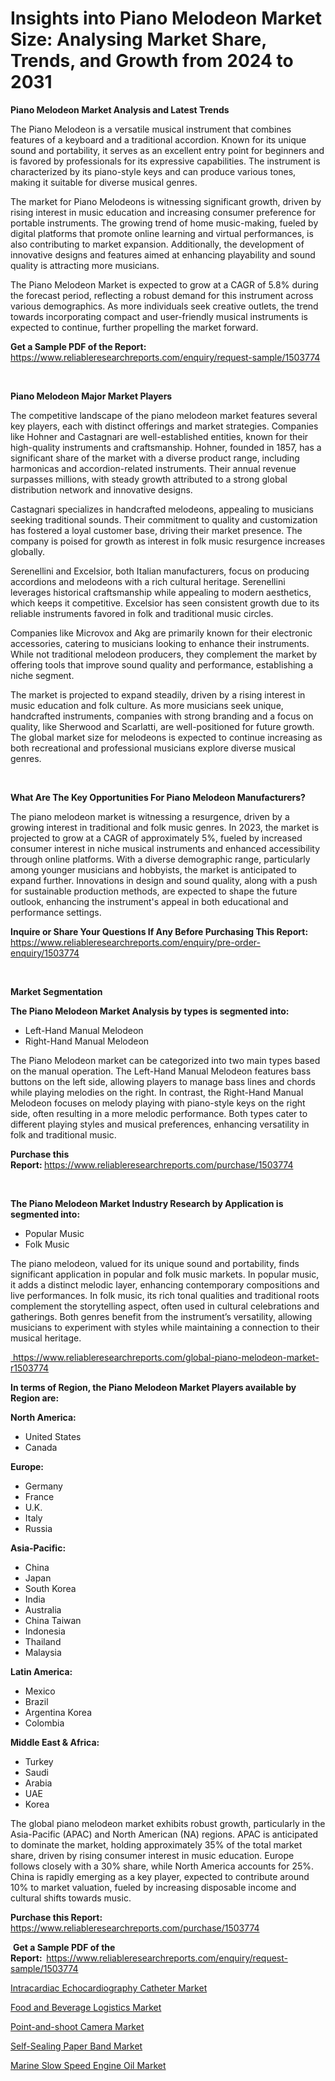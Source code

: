 <p><h1>Insights into Piano Melodeon Market Size: Analysing Market Share, Trends, and Growth from 2024 to 2031</h1></p><p><strong>Piano Melodeon Market Analysis and Latest Trends</strong></p>
<p><p>The Piano Melodeon is a versatile musical instrument that combines features of a keyboard and a traditional accordion. Known for its unique sound and portability, it serves as an excellent entry point for beginners and is favored by professionals for its expressive capabilities. The instrument is characterized by its piano-style keys and can produce various tones, making it suitable for diverse musical genres.</p><p>The market for Piano Melodeons is witnessing significant growth, driven by rising interest in music education and increasing consumer preference for portable instruments. The growing trend of home music-making, fueled by digital platforms that promote online learning and virtual performances, is also contributing to market expansion. Additionally, the development of innovative designs and features aimed at enhancing playability and sound quality is attracting more musicians.</p><p>The Piano Melodeon Market is expected to grow at a CAGR of 5.8% during the forecast period, reflecting a robust demand for this instrument across various demographics. As more individuals seek creative outlets, the trend towards incorporating compact and user-friendly musical instruments is expected to continue, further propelling the market forward.</p></p>
<p><strong>Get a Sample PDF of the Report:&nbsp;</strong> <a href="https://www.reliableresearchreports.com/enquiry/request-sample/1503774?utm_campaign=8&utm_medium=2&utm_source=Github&utm_content=ia&utm_term=27092024&utm_id=piano-melodeon">https://www.reliableresearchreports.com/enquiry/request-sample/1503774</a></p>
<p>&nbsp;</p>
<p><strong>Piano Melodeon Major Market Players</strong></p>
<p><p>The competitive landscape of the piano melodeon market features several key players, each with distinct offerings and market strategies. Companies like Hohner and Castagnari are well-established entities, known for their high-quality instruments and craftsmanship. Hohner, founded in 1857, has a significant share of the market with a diverse product range, including harmonicas and accordion-related instruments. Their annual revenue surpasses millions, with steady growth attributed to a strong global distribution network and innovative designs.</p><p>Castagnari specializes in handcrafted melodeons, appealing to musicians seeking traditional sounds. Their commitment to quality and customization has fostered a loyal customer base, driving their market presence. The company is poised for growth as interest in folk music resurgence increases globally.</p><p>Serenellini and Excelsior, both Italian manufacturers, focus on producing accordions and melodeons with a rich cultural heritage. Serenellini leverages historical craftsmanship while appealing to modern aesthetics, which keeps it competitive. Excelsior has seen consistent growth due to its reliable instruments favored in folk and traditional music circles.</p><p>Companies like Microvox and Akg are primarily known for their electronic accessories, catering to musicians looking to enhance their instruments. While not traditional melodeon producers, they complement the market by offering tools that improve sound quality and performance, establishing a niche segment.</p><p>The market is projected to expand steadily, driven by a rising interest in music education and folk culture. As more musicians seek unique, handcrafted instruments, companies with strong branding and a focus on quality, like Sherwood and Scarlatti, are well-positioned for future growth. The global market size for melodeons is expected to continue increasing as both recreational and professional musicians explore diverse musical genres.</p></p>
<p>&nbsp;</p>
<p><strong>What Are The Key Opportunities For Piano Melodeon Manufacturers?</strong></p>
<p><p>The piano melodeon market is witnessing a resurgence, driven by a growing interest in traditional and folk music genres. In 2023, the market is projected to grow at a CAGR of approximately 5%, fueled by increased consumer interest in niche musical instruments and enhanced accessibility through online platforms. With a diverse demographic range, particularly among younger musicians and hobbyists, the market is anticipated to expand further. Innovations in design and sound quality, along with a push for sustainable production methods, are expected to shape the future outlook, enhancing the instrument's appeal in both educational and performance settings.</p></p>
<p><strong>Inquire or Share Your Questions If Any Before Purchasing This Report:</strong> <a href="https://www.reliableresearchreports.com/enquiry/pre-order-enquiry/1503774?utm_campaign=8&utm_medium=2&utm_source=Github&utm_content=ia&utm_term=27092024&utm_id=piano-melodeon">https://www.reliableresearchreports.com/enquiry/pre-order-enquiry/1503774</a></p>
<p>&nbsp;</p>
<p><strong>Market Segmentation</strong></p>
<p><strong>The Piano Melodeon Market Analysis by types is segmented into:</strong></p>
<p><ul><li>Left-Hand Manual Melodeon</li><li>Right-Hand Manual Melodeon</li></ul></p>
<p><p>The Piano Melodeon market can be categorized into two main types based on the manual operation. The Left-Hand Manual Melodeon features bass buttons on the left side, allowing players to manage bass lines and chords while playing melodies on the right. In contrast, the Right-Hand Manual Melodeon focuses on melody playing with piano-style keys on the right side, often resulting in a more melodic performance. Both types cater to different playing styles and musical preferences, enhancing versatility in folk and traditional music.</p></p>
<p><strong>Purchase this Report:&nbsp;</strong><a href="https://www.reliableresearchreports.com/purchase/1503774?utm_campaign=8&utm_medium=2&utm_source=Github&utm_content=ia&utm_term=27092024&utm_id=piano-melodeon">https://www.reliableresearchreports.com/purchase/1503774</a></p>
<p>&nbsp;</p>
<p><strong>The Piano Melodeon Market Industry Research by Application is segmented into:</strong></p>
<p><ul><li>Popular Music</li><li>Folk Music</li></ul></p>
<p><p>The piano melodeon, valued for its unique sound and portability, finds significant application in popular and folk music markets. In popular music, it adds a distinct melodic layer, enhancing contemporary compositions and live performances. In folk music, its rich tonal qualities and traditional roots complement the storytelling aspect, often used in cultural celebrations and gatherings. Both genres benefit from the instrument’s versatility, allowing musicians to experiment with styles while maintaining a connection to their musical heritage.</p></p>
<p><a href="https://www.reliableresearchreports.com/global-piano-melodeon-market-r1503774?utm_campaign=8&utm_medium=2&utm_source=Github&utm_content=ia&utm_term=27092024&utm_id=piano-melodeon">&nbsp;https://www.reliableresearchreports.com/global-piano-melodeon-market-r1503774</a></p>
<p><strong>In terms of Region, the Piano Melodeon Market Players available by Region are:</strong></p>
<p>
    <p> <strong> North America: </strong>
        <ul>
            <li>United States</li>
            <li>Canada</li>
        </ul>
        </p> 
    <p> <strong> Europe: </strong>
        <ul>
            <li>Germany</li>
            <li>France</li>
            <li>U.K.</li>
            <li>Italy</li>
            <li>Russia</li>
        </ul>
        </p> 
    <p> <strong> Asia-Pacific: </strong>
        <ul>
            <li>China</li>
            <li>Japan</li>
            <li>South Korea</li>
            <li>India</li>
            <li>Australia</li>
            <li>China Taiwan</li>
            <li>Indonesia</li>
            <li>Thailand</li>
            <li>Malaysia</li>
        </ul>
        </p> 
    <p> <strong> Latin America: </strong>
        <ul>
            <li>Mexico</li>
            <li>Brazil</li>
            <li>Argentina Korea</li>
            <li>Colombia</li>
        </ul>
        </p> 
    <p> <strong> Middle East & Africa: </strong>
        <ul>
            <li>Turkey</li>
            <li>Saudi</li>
            <li>Arabia</li>
            <li>UAE</li>
            <li>Korea</li>
        </ul>
    </p>
    </p>
<p><p>The global piano melodeon market exhibits robust growth, particularly in the Asia-Pacific (APAC) and North American (NA) regions. APAC is anticipated to dominate the market, holding approximately 35% of the total market share, driven by rising consumer interest in music education. Europe follows closely with a 30% share, while North America accounts for 25%. China is rapidly emerging as a key player, expected to contribute around 10% to market valuation, fueled by increasing disposable income and cultural shifts towards music.</p></p>
<p><strong>Purchase this Report: </strong><a href="https://www.reliableresearchreports.com/purchase/1503774?utm_campaign=8&utm_medium=2&utm_source=Github&utm_content=ia&utm_term=27092024&utm_id=piano-melodeon">https://www.reliableresearchreports.com/purchase/1503774</a></p>
<p>&nbsp;<strong>Get a Sample PDF of the Report:&nbsp;&nbsp;</strong><a href="https://www.reliableresearchreports.com/enquiry/request-sample/1503774?utm_campaign=8&utm_medium=2&utm_source=Github&utm_content=ia&utm_term=27092024&utm_id=piano-melodeon">https://www.reliableresearchreports.com/enquiry/request-sample/1503774</a></p>
<p><strong></strong></p>
<p><p><a href="https://www.linkedin.com/pulse/future-intracardiac-echocardiography-catheter-market-global-j5xwf?utm_campaign=8&utm_medium=2&utm_source=Github&utm_content=ia&utm_term=27092024&utm_id=piano-melodeon">Intracardiac Echocardiography Catheter Market</a></p><p><a href="https://www.linkedin.com/pulse/food-beverage-logistics-market-industry-trends-forecast-period-fj0oe?trackingId=ddDvTo%2FLR0SNC3dNj3MpDA%3D%3D&utm_campaign=8&utm_medium=2&utm_source=Github&utm_content=ia&utm_term=27092024&utm_id=piano-melodeon">Food and Beverage Logistics Market</a></p><p><a href="https://issuu.com/reportprime-2/docs/point-and-shoot-camera-market-size-_fa7fe95c76c81d?utm_campaign=8&utm_medium=2&utm_source=Github&utm_content=ia&utm_term=27092024&utm_id=piano-melodeon">Point-and-shoot Camera Market</a></p><p><a href="https://issuu.com/reportprime-2/docs/self-sealing-paper-band-market-size_ad85633e0adec1?utm_campaign=8&utm_medium=2&utm_source=Github&utm_content=ia&utm_term=27092024&utm_id=piano-melodeon">Self-Sealing Paper Band Market</a></p><p><a href="https://github.com/AshikRahman665/Market-Research-Report-List-1/blob/main/marine-slow-speed-engine-oil-market.md?utm_campaign=8&utm_medium=2&utm_source=Github&utm_content=ia&utm_term=27092024&utm_id=piano-melodeon">Marine Slow Speed Engine Oil Market</a></p></p>
